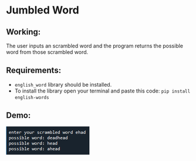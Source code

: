 # Jumbled Word
## Working:
The user inputs an scrambled word and the program returns the possible word from those scrambled word.
## Requirements:
- `english_word` library should be installed.
- To install the library open your terminal and paste this code: `pip install english-words`
## Demo:
![](Untitled.png)

